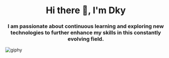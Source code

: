 

<div id="header align="center">
  <h1 align="center">Hi there 👋, I'm Dky</h1>
  <h3 align="center">I am passionate about continuous learning and exploring new technologies to further enhance my skills in this constantly evolving field.
  </h3>
</div>

![giphy](https://github.com/dkysuarez/dkysuarez/assets/130209447/b2ac0270-4256-4ae2-8e7a-e55b8c9d91b3)
